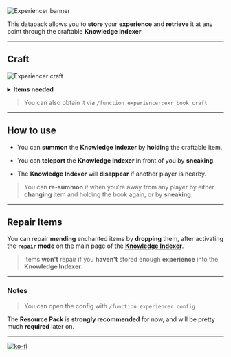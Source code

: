 <img src="https://github.com/El-Kavio/Experiencer/assets/140896938/514ed70f-37dc-4a4f-b62f-604b00224f92" alt="Experiencer banner">

This datapack allows you to **store** your **experience** and **retrieve** it at any point through the craftable **Knowledge Indexer**.

---

## Craft
<img src="https://github.com/El-Kavio/Experiencer/assets/140896938/06886851-e04c-449f-983b-754ff9268c1f" alt="Experiencer craft"><br>

<details><summary><b>Items needed</b></summary>

  - 2 Ender Chests
  - 2 Anvils
  - 2 Bottles o' Enchanting
  - 1 Soul Lantern
  - 1 Enchanted Book _(any)_
  - 1 Lime Shulker Box
</details>

> You can also obtain it via `/function experiencer:exr_book_craft`

---

## How to use

- You can **summon** the **Knowledge Indexer** by **holding** the craftable item.

- You can **teleport** the **Knowledge Indexer** in front of you by **sneaking**.

- The **Knowledge Indexer** will **disappear** if another player is nearby.
> You can **re-summon** it when you're away from any player by either **changing** item and holding the book again, or by **sneaking**.

---

## Repair Items

You can repair **mending** enchanted items by **dropping** them, after activating the **`repair` mode** on the main page of the <abbr title="The Interface produced by the craftable item.">**Knowledge Indexer**</abbr>.
> Items **won't** repair if you **haven't** stored enough **experience** into the **Knowledge Indexer**.

---


### Notes

> You can open the config with `/function experiencer:config`

The **Resource Pack** is **strongly recommended** for now, and will be pretty much **required** later on.

---

[![ko-fi](https://ko-fi.com/img/githubbutton_sm.svg)](https://ko-fi.com/kavio)
